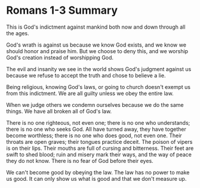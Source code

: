 # Romans 1-3 Summary

This is God's indictment against mankind both now and
down through all the ages.

God's wrath is against us because we 
know God exists, and we know we should honor and praise him.
But we choose to deny this, and 
we worship God's creation instead of worshipping God.

The evil and insanity we see in the world shows God's
judgment against us because we refuse to accept the truth and
chose to believe a lie.

Being religious, knowing God's laws, or going to church doesn't 
exempt us from this indictment. We are all guilty unless we
obey the entire law.

When we judge others we condemn ourselves because we do
the same things. We have all broken all of God's law.

There is no one righteous, not even one;
there is no one who understands;
there is no one who seeks God.
All have turned away,
they have together become worthless;
there is no one who does good,
not even one.
Their throats are open graves;
their tongues practice deceit.
The poison of vipers is on their lips.
Their mouths are full of cursing and bitterness.
Their feet are swift to shed blood;
ruin and misery mark their ways,
and the way of peace they do not know.
There is no fear of God before their eyes.

We can't become good by obeying the law. The law has no power 
to make us good. It can only show us what is good and
that we don't measure up.
